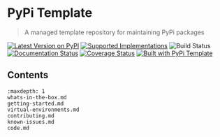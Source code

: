 # PyPi Template

> A managed template repository for maintaining PyPi packages

[![Latest Version on PyPI](https://img.shields.io/pypi/v/pypi-template.svg)](https://pypi.python.org/pypi/pypi-template/)
[![Supported Implementations](https://img.shields.io/pypi/pyversions/pypi-template.svg)](https://pypi.python.org/pypi/pypi-template/)
![Build Status](https://github.com/christophevg/pypi-template/actions/workflows/test.yaml/badge.svg)
[![Documentation Status](https://readthedocs.org/projects/pypi-template/badge/?version=latest)](https://pypi-template.readthedocs.io/en/latest/?badge=latest)
[![Coverage Status](https://coveralls.io/repos/github/christophevg/pypi-template/badge.svg?branch=master)](https://coveralls.io/github/christophevg/pypi-template?branch=master)
[![Built with PyPi Template](https://img.shields.io/badge/PyPi_Template-v0.5.0-blue.svg)](https://github.com/christophevg/pypi-template)

## Contents

```{toctree}
:maxdepth: 1
whats-in-the-box.md
getting-started.md
virtual-environments.md
contributing.md
known-issues.md
code.md
```
